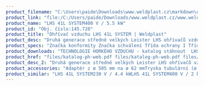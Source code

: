 ```yaml
---
product_filename: "C:\Users\paide\Downloads\www.weldplast.cz\markdown\ohrivac-vzduchu-lhs-41l-system116.md"
product_link: "file:/C:/Users/paide/Downloads/www.weldplast.cz/www.weldplast.cz/ohrivac-vzduchu-lhs-41l-system116"
product_name: "LHS 41L SYSTEM400 V / 5.5 kW"
product_id: "Obj. číslo:145.728"
product_title: "Ohřívač vzduchu LHS 41L SYSTEM | Weldplast"
product_desc: "Druhá generace středně velkých Leister LHS ohřívačů vzduchu využívá stejné technologie jako řada menších ohřívačů Leister LHS 15/21. Nízké náklady na údržbu a dlouhá životnost díky patentované ochraně topných těles.Snadná výměna topných tělesStandardní ovládací rozhraní pro použití s existujícími řídícími jednotkamiLHS SYSTEM – pro regulaci v uzavřeném obvodu. (Konkrétní teploty nezávislé na eventuální změně teploty prostředí)"
product_specs: "Značka konformity Značka schválení Třída ochrany I Třída ochrany II NapětíV~400 V PříkonW5500 Max. teplota°C650 Průtok vzduchul/min240 Hmotnostkg085 / 095 Druh certifikaceCCA Max. teplota prostředí°C80 Max. vstupní teplota vzduchu°C65"
product_downloads: "TECHNOLOGIE HORKÉHO VZDUCHU - katalog stáhnout  LHS 41 - produkotvý list stáhnout  LHS - manuál CZ stáhnout"
product_href: "files/katalog-ph-web.pdf files/katalog-ph-web.pdf files/lhs-41-produktovy-list.pdf files/lhs-41-produktovy-list.pdf files/lhs15-21-41-61-manual-cz.pdf files/lhs15-21-41-61-manual-cz.pdf"
product_desc_2: "Druhá generace středně velkých Leister LHS ohřívačů vzduchu využívá stejné technologie jako řada menších ohřívačů Leister LHS 15/21. Nízké náklady na údržbu a dlouhá životnost díky patentované ochraně topných těles.Snadná výměna topných tělesStandardní ovládací rozhraní pro použití s existujícími řídícími jednotkamiLHS SYSTEM – pro regulaci v uzavřeném obvodu. (Konkrétní teploty nezávislé na eventuální změně teploty prostředí)"
product_accessories: "Adaptér z ø 505 mm na ø 62 mmTryska tubulární (ø 50.5 mm) 590 x 420 x 17 mmTrubka prodlužovací násuvná (ø 50.5 mm) 160 x ø 36.5 mm pro LE 3300Tryska tubulární (ø 50.5 mm) 836 x 660 x 1 mmTryska tubulární (ø 50.5 mm) 900 x 800 x 09 mmTryska tubulární (ø 50.5 mm) 460 x 300 x 2 mmVentil redukce vzduchu (LHS 41)Trubka topná s ochranou (LHS 41L)Držák termosondy (LHS 40 / MONO)Příruba připojovací (ø 50.5/70 mm) násuvnáAdaptér (ø 505 mm)na ø 36.5 mmTryska reflektorová U (ø 505 mm)45 x 250 mm přímáTryska reflektorová děrovaná (ø 505 mm)130 x 150 mm přímáTryska reflektorová zavírací (ø 505 mm)ø 70 mm x 70 mmTryska reflektorová zavírací (ø 505 mm)ø 125 mm x 22 mmTryska reflektorová děrovaná (ø 505 mm)85 x 85 mm přímáTryska štěrbinová (ø 505 mm)150 x 12 mm přímáTryska přeplátovací (ø 50 mm)70 x 10 mm přímáTryska tubulární (ø 50 mm)106 x 162 mm 90° zahnutáTryska reflektorová děrovaná (ø 505 mm)ø 65 mm přímáTryska přeplátovací (ø 50 mm)300 x 6 mm přímáTryska štěrbinová (ø 50 mm)150 x 6 mm přímáTryska štěrbinová (ø 50 mm)100 x 4 mm přímáTryska přeplátovací (ø 50 mm)45 x 12 mm 350 mm dlouhá LHS 41L SYSTEM230 V / 4.4 kWLHS 41L SYSTEM400 V / 2 kWLHS 41L PREMIUM400 V / 5.5 kWLHS 41L CLASSIC400 V / 5.5 kWLHS 41L CLASSIC400 V / 4.4 kWLHS 41L PREMIUM400 V / 4.4 kWLHS 41L SYSTEM400 V / 4.4 kW"
product_similar: "LHS 41L SYSTEM230 V / 4.4 kWLHS 41L SYSTEM400 V / 2 kWLHS 41L PREMIUM400 V / 5.5 kWLHS 41L CLASSIC400 V / 5.5 kWLHS 41L CLASSIC400 V / 4.4 kWLHS 41L PREMIUM400 V / 4.4 kWLHS 41L SYSTEM400 V / 4.4 kW"
---
```

